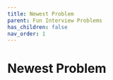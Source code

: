 ```yaml
---
title: Newest Problem
parent: Fun Interview Problems
has_children: false
nav_order: 1
---
```


# Newest Problem
